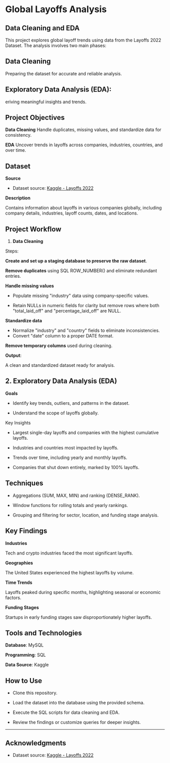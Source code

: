 # Global Layoffs Analysis

## Data Cleaning and EDA

This project explores global layoff trends using data from the Layoffs 2022 Dataset. The analysis involves two main phases:

## Data Cleaning
Preparing the dataset for accurate and reliable analysis.
## Exploratory Data Analysis (EDA): 
eriving meaningful insights and trends.

## Project Objectives

**Data Cleaning**
Handle duplicates, missing values, and standardize data for consistency.

**EDA** 
Uncover trends in layoffs across companies, industries, countries, and over time.

## Dataset

**Source**

- Dataset source: [Kaggle - Layoffs 2022](https://www.kaggle.com/datasets/swaptr/layoffs-2022)

**Description**

Contains information about layoffs in various companies globally, including company details, industries, layoff counts, dates, and locations.

## Project Workflow
1. **Data Cleaning**


Steps:

**Create and set up a staging database to preserve the raw dataset**.

**Remove duplicates** using SQL ROW_NUMBER() and eliminate redundant entries.

**Handle missing values** 
- Populate missing "industry" data using company-specific values.

- Retain NULLs in numeric fields for clarity but remove rows where both "total_laid_off" and "percentage_laid_off" are NULL.
  
**Standardize data**

- Normalize "industry" and "country" fields to eliminate inconsistencies.
- Convert "date" column to a proper DATE format.
  
**Remove temporary columns** used during cleaning.

**Output**:

A clean and standardized dataset ready for analysis.

## 2. Exploratory Data Analysis (EDA)

**Goals**

- Identify key trends, outliers, and patterns in the dataset.

- Understand the scope of layoffs globally.

Key Insights

- Largest single-day layoffs and companies with the highest cumulative layoffs.

- Industries and countries most impacted by layoffs.

- Trends over time, including yearly and monthly layoffs.

- Companies that shut down entirely, marked by 100% layoffs.

## Techniques

- Aggregations (SUM, MAX, MIN) and ranking (DENSE_RANK).

- Window functions for rolling totals and yearly rankings.
- Grouping and filtering for sector, location, and funding stage analysis.

## Key Findings

**Industries**

 Tech and crypto industries faced the most significant layoffs.

**Geographies**

 The United States experienced the highest layoffs by volume.

**Time Trends**

 Layoffs peaked during specific months, highlighting seasonal or economic factors.

**Funding Stages**

 Startups in early funding stages saw disproportionately higher layoffs.
 

## Tools and Technologies

**Database**: MySQL

**Programming**: SQL

**Data Source**: Kaggle

## How to Use

- Clone this repository.

- Load the dataset into the database using the provided schema.

- Execute the SQL scripts for data cleaning and EDA.

- Review the findings or customize queries for deeper insights.



---

## Acknowledgments

- Dataset source: [Kaggle - Layoffs 2022](https://www.kaggle.com/datasets/swaptr/layoffs-2022)

